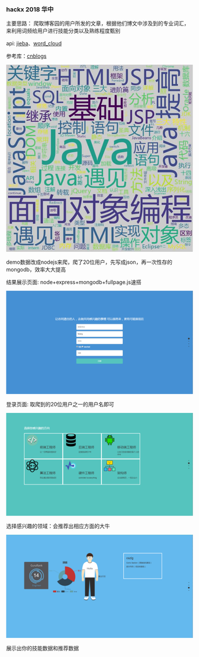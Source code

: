 ### hackx 2018 华中 

主要思路： 爬取博客园的用户所发的文章，根据他们博文中涉及到的专业词汇，来利用词频给用户进行技能分类以及熟练程度甄别

api: [jieba](https://github.com/fxsjy/jieba)、[word_cloud](https://github.com/amueller/word_cloud)

参考库：[cnblogs](https://github.com/hao15239129517/cnblogs)

![](https://github.com/xixigiggling/markdownImgs/raw/master/res/2983-%E8%90%8C%E5%B0%8FQ.jpg)


demo数据改成nodejs来爬，爬了20位用户，先写成json，再一次性存的mongodb，效率大大提高

结果展示页面: node+express+mongodb+fullpage.js速搭

![](https://github.com/xixigiggling/markdownImgs/raw/master/res/login.png)

登录页面: 取爬到的20位用户之一的用户名即可

![](https://github.com/xixigiggling/markdownImgs/raw/master/res/choose.png)

选择感兴趣的领域：会推荐出相应方面的大牛

![](https://github.com/xixigiggling/markdownImgs/raw/master/res/result.png)

展示出你的技能数据和推荐数据

